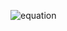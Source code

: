 ![equation](https://latex.codecogs.com/png.latex?$Assume&space;$c&space;>&space;0$,&space;then&space;it&space;should&space;follow&space;that&space;any&space;ball&space;$B_d(0,&space;r)$&space;for&space;any&space;$r&space;>0$&space;should&space;not&space;be&space;fully&space;contained&space;in&space;the&space;set&space;$A$.)
